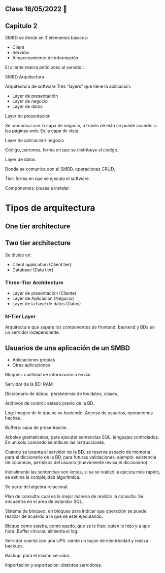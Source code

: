 ## Clase 16/05/2022 :date:

## Capitulo 2

SMBD se divide en 3 elementos básicos:
- Client
- Servidor
- Almacenamiento de información

El cliente realiza peticiones al servidor. 

SMBD Arquitectura

Arquitectura de software
Tres "layers" que tiene la aplicación:
- Layer de presentación
- Layer de negocio
- Layer de datos

Layer de presentación

Se comunica con la capa de negocio, a través de esta se puede acceder a las páginas web. Es la capa de vista.

Layer de aplicación/ negocio

Código, patrones, forma en que se distribuye el código.

Layer de datos

Donde se comunica con el SMBD, operaciones CRUD. 

Tier: forma en que se ejecuta el software

Componentes: piezas a instalar.

# Tipos de arquitectura

## One tier architecture


## Two tier architecture

Se divide en:

- Client application (Client tier)
- Database (Data tier)

### Three-Tier Architecture 

- Layer de presentación (Cliente)
- Layer de Aplicación (Negocio)
- Layer de la base de datos (Datos)


### N-Tier Layer

Arquitectura que separa los componentes de frontend, backend y BDs en un servidor independiente. 

## Usuarios de una aplicación de un SMBD

- Aplicaciones propias
- Otras aplicaciones 

Bloques: cantidad de información a enviar. 

Servidor de la BD: RAM

Diccionario de datos: ´persistencia de los datos, clases.

Archivos de control: estado previo de la BD.

Log: Imagen de lo que se va haciendo. Acceso de usuarios, operaciones hechas.

Buffers: capa de presentación. 

Arboles gramaticales, para ejecutar sentencias SQL, lenguajes controlados. 
En un solo comando se indican las instrucciones.

Cuando se levanta el servidor de la BD, se reserva espacio de memoria para el diccionario de la BD, para futuras validaciones, ejemplo: existencia de columnas, permisos del usuario (nuevamente revisa el diccionario)

Inicialmente las sentencias son lentas, si ya se realizó la ejecuta más rápido, se estima la complejidad algoritmica. 

Se parte del algebra relacional.

Plan de consulta: cual es la mejor manera de realizar la consulta. Se encuentra en el area de estandar SQL.

Sistema de bloqueo: en bloques para indicar que operación se puede realizar de acuerdo a la que se este ejecutando.

Bloque como estaba, como quedo, que se le hizo, quien lo hizo y a que hora: Buffer circular, alimenta el log.

Servidor cuenta con una UPS: siente un bajón de electricidad y realiza backups. 

Backup: para el mismo servidor.

Importación y exportación: distintos servidores. 

